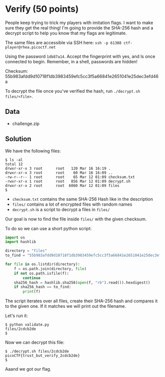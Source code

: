 # Verify (50 points)
People keep trying to trick my players with imitation flags. I want to make sure they get the real thing! I'm going to provide the SHA-256 hash and a decrypt script to help you know that my flags are legitimate.

The same files are accessible via SSH here: `ssh -p 61308 ctf-player@rhea.picoctf.net`

Using the password `1db87a14`. Accept the fingerprint with yes, and ls once connected to begin. Remember, in a shell, passwords are hidden!

Checksum: 55b983afdd9d10718f1db3983459efc5cc3f5a66841e2651041e25dec3efd46a

To decrypt the file once you've verified the hash, run `./decrypt.sh files/<file>`.

## Data
* challenge.zip

## Solution
We have the following files:
```
$ ls -al
total 12
drwxr-xr-x 3 root      root   120 Mar 16 16:19 .
drwxr-xr-x 3 root      root    60 Mar 16 16:09 ..
-rw-r--r-- 1 root      root    65 Mar 12 01:09 checksum.txt
-rwxr-xr-x 1 root      root   856 Mar 12 01:09 decrypt.sh
drwxr-xr-x 2 root      root  6060 Mar 12 01:09 files
$ 
```
* `checksum.txt` contains the same SHA-256 Hash like in the description
* `files/` contains a lot of encrypted files with random names
* `decrypt.sh` is a script to decrypt a files in `files/`

Our goal is now to find the file inside `files/` with the given checksum.

To do so we can use a short python script:
```python
import os
import hashlib

directory = "files"
to_find = "55b983afdd9d10718f1db3983459efc5cc3f5a66841e2651041e25dec3efd46a"

for file in os.listdir(directory):
    f = os.path.join(directory, file)
    if not os.path.isfile(f):
        continue
    sha256_hash = hashlib.sha256(open(f, "rb").read()).hexdigest()
    if sha256_hash == to_find:
        print(f)
```
The script iterates over all files, create their SHA-256 hash and compares it to the given one. If it matches we will print out the filename.

Let's run it:
```
$ python validate.py
files/2cdcb2de
$
```

Now we can decrypt this file:
```
$ ./decrypt.sh files/2cdcb2de
picoCTF{trust_but_verify_2cdcb2de}
$ 
```

Aaand we got our flag.
